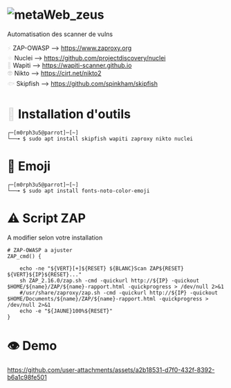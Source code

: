 # ![metaWeb_zeus](https://github.com/user-attachments/assets/794ab03e-834b-4c7f-b6fd-407c2b281135)



Automatisation des scanner de vulns

<span style="color: #dddddd;">⚡</span> ZAP-OWASP --> https://www.zaproxy.org  
<span style="color: #dddddd;">⚛️</span> Nuclei --> https://github.com/projectdiscovery/nuclei  
<span style="color: #dddddd;">🐂</span> Wapiti --> https://wapiti-scanner.github.io  
<span style="color: #dddddd;">👽</span> Nikto --> https://cirt.net/nikto2  
<span style="color: #dddddd;">🐟</span> Skipfish --> https://github.com/spinkham/skipfish

# <span style="color: #dddddd;">🔧</span> Installation d'outils

```
┌─[m0rph3u5@parrot]─[~]
└──╼ $ sudo apt install skipfish wapiti zaproxy nikto nuclei
```
# 🔧 Emoji
```
┌─[m0rph3u5@parrot]─[~]
└──╼ $ sudo apt install fonts-noto-color-emoji
```
# ⚠️ Script ZAP
A modifier selon votre installation

```
# ZAP-OWASP a ajuster 
ZAP_cmd() {

    echo -ne "${VERT}[+]${RESET} ${BLANC}Scan ZAP${RESET} ${VERT}${IP}${RESET}..."
    sh ZAP_2.16.0/zap.sh -cmd -quickurl http://${IP} -quickout $HOME/${name}/ZAP/${name}-rapport.html -quickprogress > /dev/null 2>&1
    #/usr/share/zaproxy/zap.sh -cmd -quickurl http://${IP} -quickout $HOME/Documents/${name}/ZAP/${name}-rapport.html -quickprogress > /dev/null 2>&1
    echo -e "${JAUNE}100%${RESET}"
}
```

# 👁️ Demo

https://github.com/user-attachments/assets/a2b18531-d7f0-432f-8392-b6a1c98fe501


